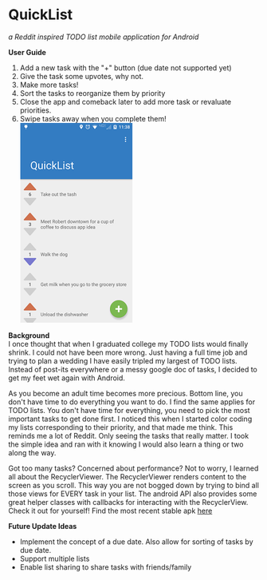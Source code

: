 # QuickList
*a Reddit inspired TODO list mobile application for Android*

**User Guide**  
1) Add a new task with the "+" button (due date not supported yet)  
2) Give the task some upvotes, why not.  
3) Make more tasks!  
4) Sort the tasks to reorganize them by priority  
5) Close the app and comeback later to add more task or revaluate priorities.  
6) Swipe tasks away when you complete them!  
![](https://github.com/eslawski/QuickList/blob/master/screenshot_main.png)

**Background**  
I once thought that when I graduated college my TODO lists would finally shrink. I could not have been more wrong. Just having a full time job and trying to plan a wedding I have easily tripled my largest of TODO lists. Instead of post-its everywhere or a messy google doc of tasks, I decided to get my feet wet again with Android.

As you become an adult time becomes more precious. Bottom line, you don't have time to do everything you want to do. I find the same applies for TODO lists. You don't have time for everything, you need to pick the most important tasks to get done first. I noticed this when I started color coding my lists corresponding to their priority, and that made me think. This reminds me a lot of Reddit. Only seeing the tasks that really matter. I took the simple idea and ran with it knowing I would also learn a thing or two along the way.



Got too many tasks? Concerned about performance? Not to worry, I learned all about the RecyclerViewer. The RecyclerViewer renders content to the screen as you scroll. This way you are not bogged down by trying to bind all those views for EVERY task in your list. The android API also provides some great helper classes with callbacks for interacting with the RecyclerView. Check it out for yourself! Find the most recent stable apk [here](https://github.com/eslawski/QuickList/blob/master/Quicklist.apk)

**Future Update Ideas**
- Implement the concept of a due date. Also allow for sorting of tasks by due date.
- Support multiple lists
- Enable list sharing to share tasks with friends/family
